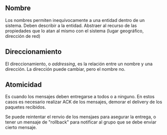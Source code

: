 ## Nombre

Los nombres permiten inequívocamente a una entidad dentro de un sistema. Deben describir a la entidad. Abstraer al recurso de las propiedades que lo atan al mismo con el sistema (lugar geográfico, dirección de red)

## Direccionamiento

El direccionamiento, o _addressing_, es la relación entre un nombre y una dirección. La dirección puede cambiar, pero el nombre no.

## Atomicidad

Es cuando los mensajes deben entregarse a todos o a ninguno. En estos casos es necesario realizar ACK de los mensajes, demorar el delivery de los paquetes recibidos.

Se puede reintentar el renvio de los mensjaes para asegurar la entrega, o tener un mensaje de "rollback" para notificar al grupo que se debe enviar cierto mensaje.
